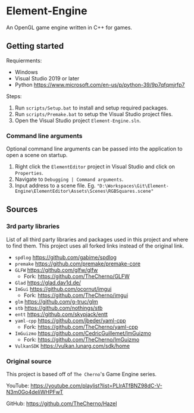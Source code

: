 # Element-Engine
An OpenGL game engine written in C++ for games.

## Getting started
Requierments:
- Windows
- Visual Studio 2019 or later
- Python https://www.microsoft.com/en-us/p/python-39/9p7qfqmjrfp7

Steps:
1. Run `scripts/Setup.bat` to install and setup required packages.
1. Run `scripts/Premake.bat` to setup the Visual Studio project files.
1. Open the Visual Studio project `Element-Engine.sln`.

### Command line arguments
Optional command line arguments can be passed into the application to open a scene on startup.
1. Right click the `ElementEditor` project in Visual Studio and click on `Properties`.
1. Navigate to `Debugging | Command arguments`.
1. Input address to a scene file. Eg. `"D:\Workspaces\Git\Element-Engine\ElementEditor\Assets\Scenes\RGBSquares.scene"`

## Sources

### 3rd party libraries
List of all third party libraries and packages used in this project and where to find them. This project uses all forked links instead of the original link.
- `spdlog` https://github.com/gabime/spdlog
- `premake` https://github.com/premake/premake-core
- `GLFW` https://github.com/glfw/glfw
  - Fork: https://github.com/TheCherno/GLFW
- `Glad` https://glad.dav1d.de/
- `ImGui` https://github.com/ocornut/imgui
  - Fork: https://github.com/TheCherno/imgui
- `glm` https://github.com/g-truc/glm
- `stb` https://github.com/nothings/stb
- `entt` https://github.com/skypjack/entt
- `yaml-cpp` https://github.com/jbeder/yaml-cpp
  - Fork: https://github.com/TheCherno/yaml-cpp
- `ImGuizmo` https://github.com/CedricGuillemet/ImGuizmo 
  - Fork: https://github.com/TheCherno/ImGuizmo
- `VulkanSDK` https://vulkan.lunarg.com/sdk/home

### Original source
This project is based off of `The Cherno`'s Game Engine series.

YouTube: https://youtube.com/playlist?list=PLlrATfBNZ98dC-V-N3m0Go4deliWHPFwT

GitHub: https://github.com/TheCherno/Hazel
